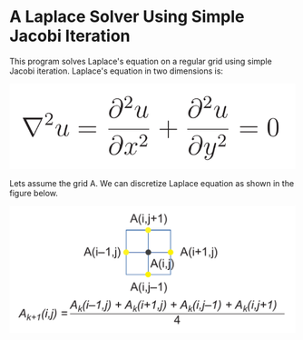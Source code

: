# A Laplace Solver Using Simple Jacobi Iteration

This program solves Laplace's equation on a regular grid using simple Jacobi
iteration. Laplace's equation in two dimensions is:

![picture](./laplace-fig-1.png)

Lets assume the grid A. We can discretize Laplace equation as shown in the figure below.

![picture](./laplace-fig-2.png)
